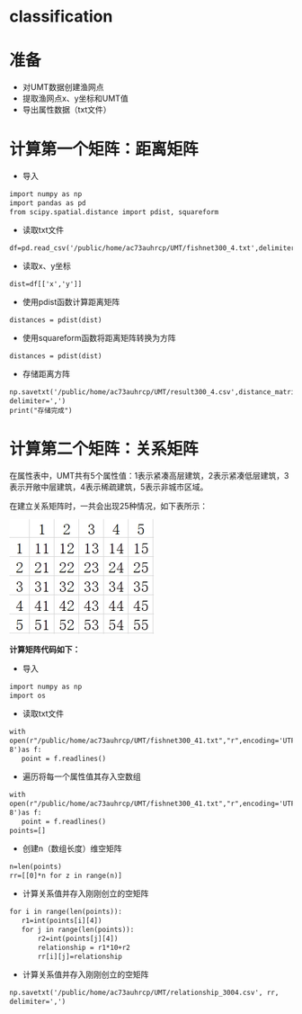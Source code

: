 # classification

# 准备
- 对UMT数据创建渔网点
- 提取渔网点x、y坐标和UMT值
- 导出属性数据（txt文件）

# 计算第一个矩阵：距离矩阵
- 导入
 ```
import numpy as np
import pandas as pd
from scipy.spatial.distance import pdist, squareform
```
- 读取txt文件
 ```
df=pd.read_csv('/public/home/ac73auhrcp/UMT/fishnet300_4.txt',delimiter=',',header='infer')
 ```
- 读取x、y坐标
 ```
dist=df[['x','y']]
 ```
- 使用pdist函数计算距离矩阵
 ```
distances = pdist(dist)
 ```
- 使用squareform函数将距离矩阵转换为方阵
 ```
distances = pdist(dist)
 ```
- 存储距离方阵
 ```
np.savetxt('/public/home/ac73auhrcp/UMT/result300_4.csv',distance_matrix, delimiter=',')
print("存储完成")
 ```

# 计算第二个矩阵：关系矩阵
在属性表中，UMT共有5个属性值：1表示紧凑高层建筑，2表示紧凑低层建筑，3表示开敞中层建筑，4表示稀疏建筑，5表示非城市区域。

在建立关系矩阵时，一共会出现25种情况，如下表所示：

![](/relationship.jpg) 


**计算矩阵代码如下：**
- 导入
 ```
import numpy as np
import os 
```
- 读取txt文件
 ```
with open(r"/public/home/ac73auhrcp/UMT/fishnet300_41.txt","r",encoding='UTF-8')as f:
    point = f.readlines()
 ```
- 遍历将每一个属性值其存入空数组
 ```
with open(r"/public/home/ac73auhrcp/UMT/fishnet300_41.txt","r",encoding='UTF-8')as f:
    point = f.readlines()
points=[]
 ```
- 创建n（数组长度）维空矩阵
 ```
n=len(points)
rr=[[0]*n for z in range(n)]
 ```
- 计算关系值并存入刚刚创立的空矩阵
 ```
for i in range(len(points)):
    r1=int(points[i][4])
    for j in range(len(points)):
        r2=int(points[j][4])
        relationship = r1*10+r2
        rr[i][j]=relationship
 ```
- 计算关系值并存入刚刚创立的空矩阵
 ```
np.savetxt('/public/home/ac73auhrcp/UMT/relationship_3004.csv', rr, delimiter=',')
 ```
